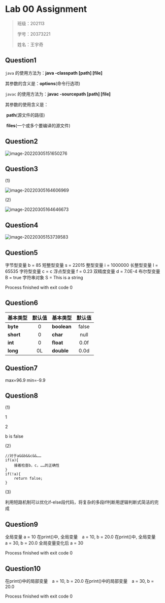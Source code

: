 # Lab 00 Assignment

> 班级：202113
> 
> 学号：20373221
> 
> 姓名：王宇奇

## Question1 

`java` 的使用方法为：**java -classpath [path] [file]**

其参数的含义是：**options**(命令行选项)

`javac` 的使用方法为：**javac -sourcepath [path] [file]**

其参数的使用含义是：

​	**path**(源文件的路径)

​	**files**(一个或多个要编译的源文件)

## Question2 

![image-20220305151650276](C:\Users\Ando\AppData\Roaming\Typora\typora-user-images\image-20220305151650276.png)

## Question3

(1)

![image-20220305164606969](C:\Users\Ando\AppData\Roaming\Typora\typora-user-images\image-20220305164606969.png)

(2)

![image-20220305164646673](C:\Users\Ando\AppData\Roaming\Typora\typora-user-images\image-20220305164646673.png)

## Question4

![image-20220305153739583](C:\Users\Ando\AppData\Roaming\Typora\typora-user-images\image-20220305153739583.png)

## Question5

字节型变量 b = 85
短整型变量 s = 22015
整型变量 i = 1000000
长整型变量 l = 65535
字符型变量 c = c
浮点型变量 f = 0.23
双精度变量 d = 7.0E-4
布尔型变量 B = true
字符串对象 S = This is a string

Process finished with exit code 0

## Question6

| 基本类型  | 默认值 | 基本类型    | 默认值 |
| :-------- | :----: | :---------- | :----: |
| **byte**  |   0    | **boolean** | false  |
| **short** |   0    | **char**    |  null  |
| **int**   |   0    | **float**   |  0.0f  |
| **long**  |   0L   | **double**  |  0.0d  |

## Question7

max=96.9
min=-9.9

## Question8

(1)

1

2 

b is false

(2)

```
//对于a&&b&&c&&……
if(a){
	接着检查b，c，……的正确性
}
if(!a){
	return false;
}
```

(3)

利用短路机制可以优化if-else段代码，将复杂的多段if判断用逻辑判断式简洁的完成

## Question9

全局变量  a = 10
在print()中, 全局变量　a = 10, b = 20.0
在print()中, 全局变量　a = 30, b = 20.0
全局变量变化后  a = 30

Process finished with exit code 0

## Question10

在print()中的局部变量　a = 10, b = 20.0
在print()中的局部变量　a = 30, b = 20.0

Process finished with exit code 0